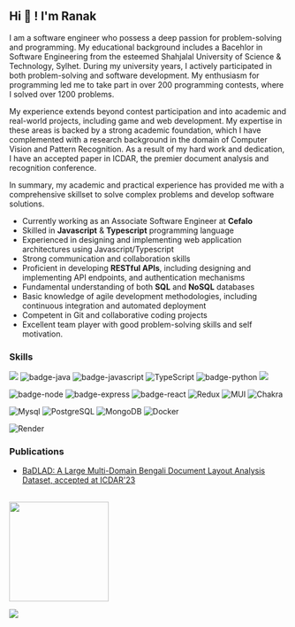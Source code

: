 
## Hi 👋 ! I'm Ranak

I am a software engineer who possess a deep passion for problem-solving and programming. My educational background includes a Bacehlor in Software Engineering from the esteemed Shahjalal University of Science & Technology, Sylhet. During my university years, I actively participated in both problem-solving and software development. My enthusiasm for programming led me to take part in over 200 programming contests, where I solved over 1200 problems.

My experience extends beyond contest participation and into academic and real-world projects, including game and web development. My expertise in these areas is backed by a strong academic foundation, which I have complemented with a research background in the domain of Computer Vision and Pattern Recognition. As a result of my hard work and dedication, I have an accepted paper in ICDAR, the premier document analysis and recognition conference.

In summary, my academic and practical experience has provided me with a comprehensive skillset to solve complex problems and develop software solutions.

- Currently working as an Associate Software Engineer at **Cefalo**
- Skilled in **Javascript** & **Typescript** programming language
- Experienced in designing and implementing web application architectures using Javascript/Typescript
- Strong communication and collaboration skills
- Proficient in developing **RESTful APIs**, including designing and implementing API endpoints, and authentication mechanisms
- Fundamental understanding of both **SQL** and **NoSQL** databases
- Basic knowledge of agile development methodologies, including continuous integration and automated deployment
- Competent in Git and collaborative coding projects
- Excellent team player with good problem-solving skills and self motivation.

### Skills 

![](https://img.shields.io/badge/C%2B%2B-00599C?style=for-the-badge&logo=c%2B%2B&logoColor=white) ![badge-java](https://img.shields.io/badge/Java-ED8B00?style=for-the-badge&logo=java&logoColor=white) ![badge-javascript](https://img.shields.io/badge/JavaScript-F7DF1E?style=for-the-badge&logo=javascript&logoColor=black) ![TypeScript](https://img.shields.io/badge/typescript-%23007ACC.svg?style=for-the-badge&logo=typescript&logoColor=white) ![badge-python](https://img.shields.io/badge/Python-3776AB?style=for-the-badge&logo=python&logoColor=white) ![](https://img.shields.io/badge/PHP-777BB4?style=for-the-badge&logo=php&logoColor=white)

![badge-node](https://img.shields.io/badge/Node.js-43853D?style=for-the-badge&logo=node.js&logoColor=white) ![badge-express](https://img.shields.io/badge/Express.js-404D59?style=for-the-badge) ![badge-react](https://img.shields.io/badge/React-20232A?style=for-the-badge&logo=react&logoColor=61DAFB)
![Redux](https://img.shields.io/badge/redux-%23593d88.svg?style=for-the-badge&logo=redux&logoColor=white)
![MUI](https://img.shields.io/badge/MUI-%230081CB.svg?style=for-the-badge&logo=mui&logoColor=white)
![Chakra](https://img.shields.io/badge/chakra-%234ED1C5.svg?style=for-the-badge&logo=chakraui&logoColor=white)



![Mysql](	https://img.shields.io/badge/MySQL-00000F?style=for-the-badge&logo=mysql&logoColor=white) ![PostgreSQL](	https://img.shields.io/badge/PostgreSQL-316192?style=for-the-badge&logo=postgresql&logoColor=white) ![MongoDB](https://img.shields.io/badge/MongoDB-%234ea94b.svg?style=for-the-badge&logo=mongodb&logoColor=white) ![Docker](https://img.shields.io/badge/docker-%230db7ed.svg?style=for-the-badge&logo=docker&logoColor=white)

![Render](https://img.shields.io/badge/Render-%46E3B7.svg?style=for-the-badge&logo=render&logoColor=white)

### Publications
   - [BaDLAD: A Large Multi-Domain Bengali Document Layout Analysis Dataset, accepted at ICDAR'23](https://arxiv.org/abs/2303.05325)

<br>
  <img height="180em" src="https://github-readme-stats-eight-theta.vercel.app/api?username=RakibulRanak&show_icons=true&theme=algolia&include_all_commits=true&count_private=true"/>
  
<br>

 ![](https://komarev.com/ghpvc/?username=RakibulRanak)
